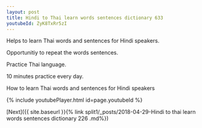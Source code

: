 ```yaml
---
layout: post
title: Hindi to Thai learn words sentences dictionary 633 
youtubeId: ZyK8TxRr5zI
---
```

 
 
Helps to learn Thai words and sentences for Hindi speakers.

Opportunitiy to repeat the words sentences. 

Practice Thai language. 
 
10 minutes practice every day. 
 
How to learn Thai words and sentences for Hindi speakers 
 
{% include youtubePlayer.html id=page.youtubeId %}
 
 
[Next]({{ site.baseurl }}{% link  split1/_posts/2018-04-29-Hindi to thai learn words sentences dictionary 226 .md%})
 
